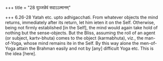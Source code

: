 +++
title = "28 युञ्जन्नेवं सदाऽऽत्मानम्"

+++
6.26-28 Yatah etc. upto adhigacchati. From whatever objects the mind
returns, immediately after its return, let him ieten it on the Self.
Otherwise, being not firmly established \[in the Self\], the mind would
again take hold of nothing but the sense-objects. But the Bliss,
assuming the roll of an agent (or subject, kartv-bhuta) comes to the
object (karmabhuta), viz., the man-of-Yoga, whose mind remains ite in
the Self. By this way alone the men-of-Yoga attain the Brahman easily
and not by \[any\] difficult Yoga etc. This is the idea \[here\].

